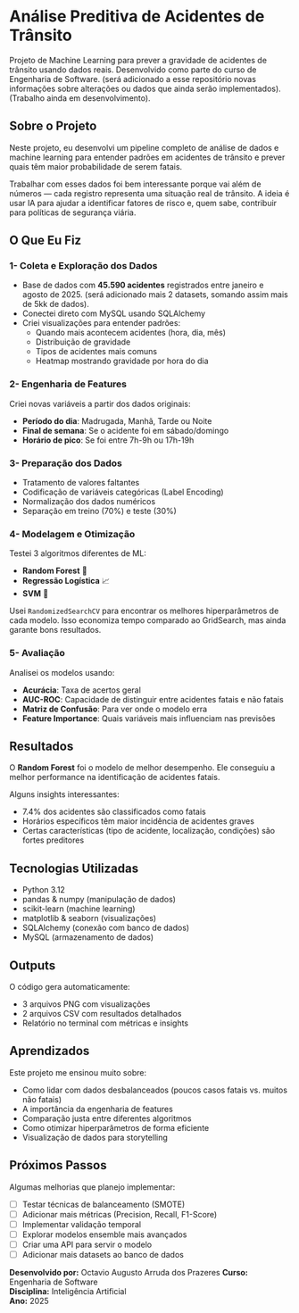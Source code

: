 #  Análise Preditiva de Acidentes de Trânsito

Projeto de Machine Learning para prever a gravidade de acidentes de trânsito usando dados reais. Desenvolvido como parte do curso de Engenharia de Software.
(será adicionado a esse repositório novas informações sobre alterações ou dados que ainda serão implementados).
(Trabalho ainda em desenvolvimento).
##  Sobre o Projeto

Neste projeto, eu desenvolvi um pipeline completo de análise de dados e machine learning para entender padrões em acidentes de trânsito e prever quais têm maior probabilidade de serem fatais.

Trabalhar com esses dados foi bem interessante porque vai além de números — cada registro representa uma situação real de trânsito. A ideia é usar IA para ajudar a identificar fatores de risco e, quem sabe, contribuir para políticas de segurança viária.

## O Que Eu Fiz

### 1- Coleta e Exploração dos Dados
- Base de dados com **45.590 acidentes** registrados entre janeiro e agosto de 2025. (será adicionado mais 2 datasets, somando assim mais de 5kk de dados).
- Conectei direto com MySQL usando SQLAlchemy
- Criei visualizações para entender padrões:
  - Quando mais acontecem acidentes (hora, dia, mês)
  - Distribuição de gravidade
  - Tipos de acidentes mais comuns
  - Heatmap mostrando gravidade por hora do dia

### 2- Engenharia de Features
Criei novas variáveis a partir dos dados originais:
- **Período do dia**: Madrugada, Manhã, Tarde ou Noite
- **Final de semana**: Se o acidente foi em sábado/domingo
- **Horário de pico**: Se foi entre 7h-9h ou 17h-19h

### 3- Preparação dos Dados
- Tratamento de valores faltantes
- Codificação de variáveis categóricas (Label Encoding)
- Normalização dos dados numéricos
- Separação em treino (70%) e teste (30%)

### 4- Modelagem e Otimização
Testei 3 algoritmos diferentes de ML:
- **Random Forest** 🌲
- **Regressão Logística** 📈
- **SVM** 🎯

Usei `RandomizedSearchCV` para encontrar os melhores hiperparâmetros de cada modelo. Isso economiza tempo comparado ao GridSearch, mas ainda garante bons resultados.

### 5- Avaliação
Analisei os modelos usando:
- **Acurácia**: Taxa de acertos geral
- **AUC-ROC**: Capacidade de distinguir entre acidentes fatais e não fatais
- **Matriz de Confusão**: Para ver onde o modelo erra
- **Feature Importance**: Quais variáveis mais influenciam nas previsões

## Resultados

O **Random Forest** foi o modelo de melhor desempenho. Ele conseguiu a melhor performance na identificação de acidentes fatais.

Alguns insights interessantes:
- 7.4% dos acidentes são classificados como fatais
- Horários específicos têm maior incidência de acidentes graves
- Certas características (tipo de acidente, localização, condições) são fortes preditores

## Tecnologias Utilizadas
- Python 3.12
- pandas & numpy (manipulação de dados)
- scikit-learn (machine learning)
- matplotlib & seaborn (visualizações)
- SQLAlchemy (conexão com banco de dados)
- MySQL (armazenamento de dados)


## Outputs

O código gera automaticamente:
- 3 arquivos PNG com visualizações
- 2 arquivos CSV com resultados detalhados
- Relatório no terminal com métricas e insights

## Aprendizados

Este projeto me ensinou muito sobre:
- Como lidar com dados desbalanceados (poucos casos fatais vs. muitos não fatais)
- A importância da engenharia de features
- Comparação justa entre diferentes algoritmos
- Como otimizar hiperparâmetros de forma eficiente
- Visualização de dados para storytelling

## Próximos Passos

Algumas melhorias que planejo implementar:
- [ ] Testar técnicas de balanceamento (SMOTE)
- [ ] Adicionar mais métricas (Precision, Recall, F1-Score)
- [ ] Implementar validação temporal
- [ ] Explorar modelos ensemble mais avançados
- [ ] Criar uma API para servir o modelo
- [ ] Adicionar mais datasets ao banco de dados

**Desenvolvido por:** Octavio Augusto Arruda dos Prazeres 
**Curso:** Engenharia de Software  
**Disciplina:** Inteligência Artificial  
**Ano:** 2025



